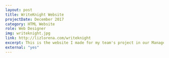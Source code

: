 ```yaml
---
layout: post
title: WriteKnight Website
projectDate: December 2017
category: HTML Website
role: Web Designer
img: writeknight.jpg
link: http://lizlorena.com/writeknight
excerpt: This is the website I made for my team's project in our Management in Technological Organization course. The website is a simple one-page website using the template from my first portfolio website. The product is a mobile app to help freelancers file their taxes. I also designed the icon for the logo.
external: "yes"
---
```

